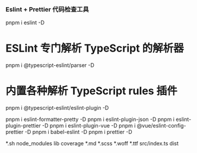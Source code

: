 ### Eslint + Prettier 代码检查工具
pnpm i eslint -D
# ESLint 专门解析 TypeScript 的解析器
pnpm i @typescript-eslint/parser -D
# 内置各种解析 TypeScript rules 插件
pnpm i @typescript-eslint/eslint-plugin -D

pnpm i eslint-formatter-pretty -D
pnpm i eslint-plugin-json -D
pnpm i eslint-plugin-prettier -D
pnpm i eslint-plugin-vue -D
pnpm i @vue/eslint-config-prettier -D
pnpm i babel-eslint -D
pnpm i prettier -D

*.sh
node_modules
lib
coverage
*.md
*.scss
*.woff
*.ttf
src/index.ts
dist